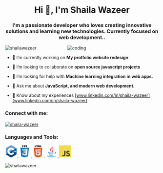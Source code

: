 <h1 align="center">Hi 👋, I'm Shaila Wazeer</h1>
<h3 align="center">I'm a passionate developer who loves creating innovative solutions and learning new technologies. Currently focused on web development..</h3>
<img align="right" alt="coding" width="300" src="https://user-images.githubusercontent.com/74038190/225813708-98b745f2-7d22-48cf-9150-083f1b00d6c9.gif">
 
<p align="left"> <img src="https://komarev.com/ghpvc/?username=shailawazeer&label=Profile%20views&color=0e75b6&style=flat" alt="shailawazeer" /> </p>

- 🔭 I’m currently working on **My protfolio website redesign**

- 👯 I’m looking to collaborate on **open source javascript projects**

- 🤝 I’m looking for help with **Machine learning integration in web apps.**

- 💬 Ask me about **JavaScript, and modern web development.**

- 📄 Know about my experiences [www.linkedin.com/in/shaila-wazeer](www.linkedin.com/in/shaila-wazeer)

<h3 align="left">Connect with me:</h3>
<p align="left">
<a href="https://linkedin.com/in/shaila-wazeer" target="blank"><img align="center" src="https://raw.githubusercontent.com/rahuldkjain/github-profile-readme-generator/master/src/images/icons/Social/linked-in-alt.svg" alt="shaila-wazeer" height="30" width="40" /></a>
</p>

<h3 align="left">Languages and Tools:</h3>
<p align="left"> <a href="https://www.w3schools.com/cpp/" target="_blank" rel="noreferrer"> <img src="https://raw.githubusercontent.com/devicons/devicon/master/icons/cplusplus/cplusplus-original.svg" alt="cplusplus" width="40" height="40"/> </a> <a href="https://www.w3schools.com/css/" target="_blank" rel="noreferrer"> <img src="https://raw.githubusercontent.com/devicons/devicon/master/icons/css3/css3-original-wordmark.svg" alt="css3" width="40" height="40"/> </a> <a href="https://www.w3.org/html/" target="_blank" rel="noreferrer"> <img src="https://raw.githubusercontent.com/devicons/devicon/master/icons/html5/html5-original-wordmark.svg" alt="html5" width="40" height="40"/> </a> <a href="https://www.java.com" target="_blank" rel="noreferrer"> <img src="https://raw.githubusercontent.com/devicons/devicon/master/icons/java/java-original.svg" alt="java" width="40" height="40"/> </a> <a href="https://developer.mozilla.org/en-US/docs/Web/JavaScript" target="_blank" rel="noreferrer"> <img src="https://raw.githubusercontent.com/devicons/devicon/master/icons/javascript/javascript-original.svg" alt="javascript" width="40" height="40"/> </a> </p>

<p><img align="center" src="https://github-readme-streak-stats.herokuapp.com/?user=shailawazeer&" alt="shailawazeer" /></p>
